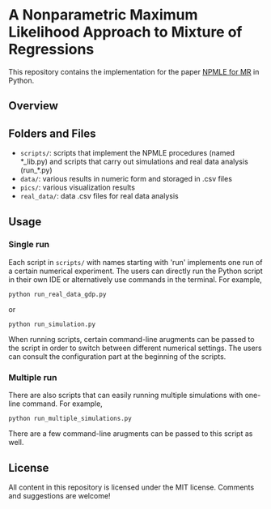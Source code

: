# A Nonparametric Maximum Likelihood Approach to Mixture of Regressions

This repository contains the implementation for the paper [NPMLE for MR](https://arxiv.org/) in Python. 

## Overview

## Folders and Files
- `scripts/`: scripts that implement the NPMLE procedures (named \*\_lib.py) and scripts that carry out simulations and real data analysis (run_*.py)
- `data/`: various results in numeric form and storaged in .csv files
- `pics/`: various visualization results
- `real_data/`: data .csv files for real data analysis

## Usage
### Single run
Each script in `scripts/` with names starting with 'run' implements one run of a certain numerical experiment. The users can directly run the Python script in their own IDE or alternatively use commands in the terminal. For example, 
```{python}
python run_real_data_gdp.py
```
or
```{python}
python run_simulation.py 
```
When running scripts, certain command-line arugments can be passed to the script in order to switch between different numerical settings. The users can consult the configuration part at the beginning of the scripts.

### Multiple run
There are also scripts that can easily running multiple simulations with one-line command. For example,
```{python}
python run_multiple_simulations.py
```
There are a few command-line arugments can be passed to this script as well.

## License
All content in this repository is licensed under the MIT license. Comments and suggestions are welcome!
